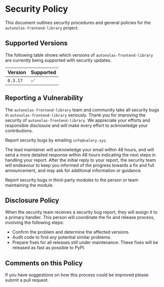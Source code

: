 # Security Policy

This document outlines security procedures and general policies for the `autonolas-frontend-library` project.

## Supported Versions

The following table shows which versions of `autonolas-frontend-library` are currently being supported with security updates.

| Version   | Supported          |
| --------- | ------------------ |
| `0.3.17`   | :white_check_mark: |

## Reporting a Vulnerability

The `autonolas-frontend-library` team and community take all security bugs in `autonolas-frontend-library` seriously. Thank you for improving the security of `autonolas-frontend-library`. We appreciate your efforts and responsible disclosure and will make every effort to acknowledge your contributions.

Report security bugs by emailing `info@valory.xyz`.

The lead maintainer will acknowledge your email within 48 hours, and will send a more detailed response within 48 hours indicating the next steps in handling your report. After the initial reply to your report, the security team will endeavour to keep you informed of the progress towards a fix and full announcement, and may ask for additional information or guidance.

Report security bugs in third-party modules to the person or team maintaining the module.

## Disclosure Policy

When the security team receives a security bug report, they will assign it to a primary handler. This person will coordinate the fix and release process, involving the following steps:

- Confirm the problem and determine the affected versions.
- Audit code to find any potential similar problems.
- Prepare fixes for all releases still under maintenance. These fixes will be released as fast as possible to PyPI.

## Comments on this Policy

If you have suggestions on how this process could be improved please submit a pull request.
